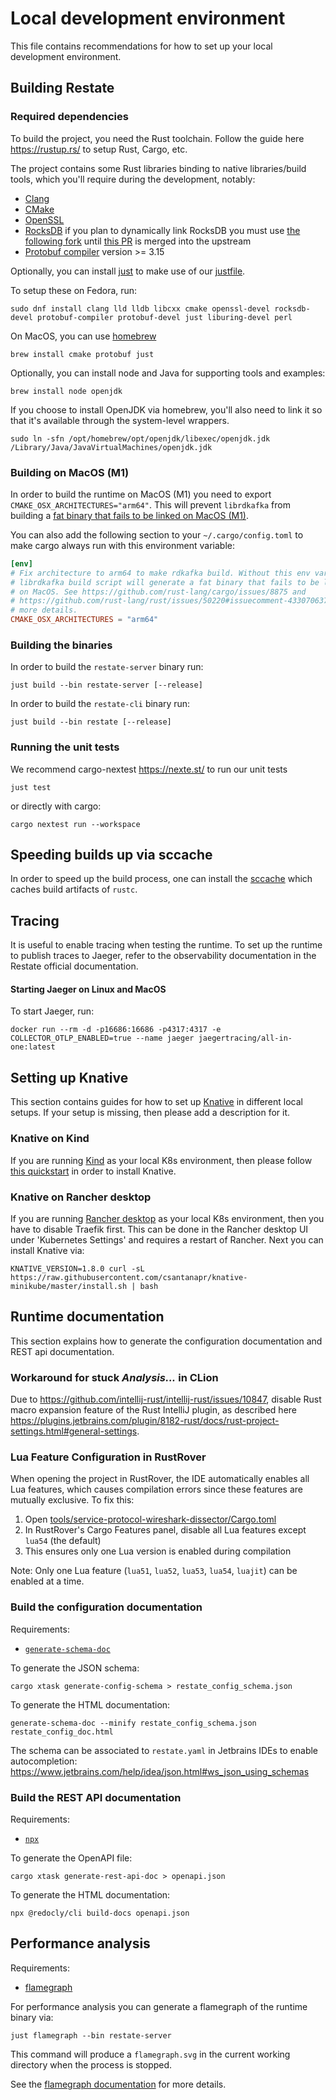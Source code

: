 # Local development environment

This file contains recommendations for how to set up your local development environment.

## Building Restate

### Required dependencies

To build the project, you need the Rust toolchain. Follow the guide here <https://rustup.rs/> to setup Rust, Cargo, etc.

The project contains some Rust libraries binding to native libraries/build tools, which you'll require during the development, notably:

* [Clang](https://clang.llvm.org/)
* [CMake](https://cmake.org/)
* [OpenSSL](https://www.openssl.org/)
* [RocksDB](http://rocksdb.org/) if you plan to dynamically link RocksDB you must use [the following fork](https://github.com/restatedev/rocksdb/tree/restate) until [this PR](https://github.com/facebook/rocksdb/pull/12968) is merged into the upstream
* [Protobuf compiler](https://grpc.io/docs/protoc-installation/) version >= 3.15

Optionally, you can install [just](https://github.com/casey/just) to make use of our [justfile](https://github.com/restatedev/restate/blob/main/justfile).

To setup these on Fedora, run:

```shell
sudo dnf install clang lld lldb libcxx cmake openssl-devel rocksdb-devel protobuf-compiler protobuf-devel just liburing-devel perl
```

On MacOS, you can use [homebrew](https://brew.sh)

```shell
brew install cmake protobuf just
```

Optionally, you can install node and Java for supporting tools and examples:

```shell
brew install node openjdk
```

If you choose to install OpenJDK via homebrew, you'll also need to link it so that it's available through the system-level wrappers.

```shell
sudo ln -sfn /opt/homebrew/opt/openjdk/libexec/openjdk.jdk /Library/Java/JavaVirtualMachines/openjdk.jdk
```

### Building on MacOS (M1)

In order to build the runtime on MacOS (M1) you need to export `CMAKE_OSX_ARCHITECTURES="arm64"`.
This will prevent `librdkafka` from building a [fat binary that fails to be linked on MacOS (M1)](https://github.com/rust-lang/cargo/issues/8875).

You can also add the following section to your `~/.cargo/config.toml` to make cargo always run with this environment variable:

```toml
[env]
# Fix architecture to arm64 to make rdkafka build. Without this env var, the
# librdkafka build script will generate a fat binary that fails to be linked
# on MacOS. See https://github.com/rust-lang/cargo/issues/8875 and
# https://github.com/rust-lang/rust/issues/50220#issuecomment-433070637 for
# more details.
CMAKE_OSX_ARCHITECTURES = "arm64"
```

### Building the binaries

In order to build the `restate-server` binary run:

```shell
just build --bin restate-server [--release]
```

In order to build the `restate-cli` binary run:

```shell
just build --bin restate [--release]
```

### Running the unit tests

We recommend cargo-nextest <https://nexte.st/> to run our unit tests

```shell
just test
```

or directly with cargo:

```shell
cargo nextest run --workspace
```

## Speeding builds up via sccache

In order to speed up the build process, one can install the [sccache](https://github.com/mozilla/sccache) which caches build artifacts of `rustc`.

## Tracing

It is useful to enable tracing when testing the runtime.
To set up the runtime to publish traces to Jaeger, refer to the observability documentation in the Restate official documentation.

#### Starting Jaeger on Linux and MacOS

To start Jaeger, run:

```shell
docker run --rm -d -p16686:16686 -p4317:4317 -e COLLECTOR_OTLP_ENABLED=true --name jaeger jaegertracing/all-in-one:latest
```

## Setting up Knative

This section contains guides for how to set up [Knative](https://knative.dev/) in different local setups.
If your setup is missing, then please add a description for it.

### Knative on Kind

If you are running [Kind](https://kind.sigs.k8s.io/docs/user/quick-start/) as your local K8s environment, then please follow [this quickstart](https://knative.dev/docs/install/quickstart-install/) in order to install Knative.

### Knative on Rancher desktop

If you are running [Rancher desktop](https://rancherdesktop.io/) as your local K8s environment, then you have to disable Traefik first.
This can be done in the Rancher desktop UI under 'Kubernetes Settings' and requires a restart of Rancher.
Next you can install Knative via:

```shell
KNATIVE_VERSION=1.8.0 curl -sL https://raw.githubusercontent.com/csantanapr/knative-minikube/master/install.sh | bash
```

## Runtime documentation

This section explains how to generate the configuration documentation and REST api documentation.

### Workaround for stuck _Analysis..._ in CLion

Due to <https://github.com/intellij-rust/intellij-rust/issues/10847>, disable Rust macro expansion feature of the Rust IntelliJ plugin,
as described here <https://plugins.jetbrains.com/plugin/8182-rust/docs/rust-project-settings.html#general-settings>.

### Lua Feature Configuration in RustRover

When opening the project in RustRover, the IDE automatically enables all Lua features, which causes compilation errors since these features are mutually exclusive. To fix this:

1. Open [tools/service-protocol-wireshark-dissector/Cargo.toml](../../tools/service-protocol-wireshark-dissector/Cargo.toml)
2. In RustRover's Cargo Features panel, disable all Lua features except `lua54` (the default)
3. This ensures only one Lua version is enabled during compilation

Note: Only one Lua feature (`lua51`, `lua52`, `lua53`, `lua54`, `luajit`) can be enabled at a time.

### Build the configuration documentation

Requirements:

* [`generate-schema-doc`](https://github.com/coveooss/json-schema-for-humans#installation)

To generate the JSON schema:

```shell
cargo xtask generate-config-schema > restate_config_schema.json 
```

To generate the HTML documentation:

```shell
generate-schema-doc --minify restate_config_schema.json restate_config_doc.html 
```

The schema can be associated to `restate.yaml` in Jetbrains IDEs to enable autocompletion: <https://www.jetbrains.com/help/idea/json.html#ws_json_using_schemas>

### Build the REST API documentation

Requirements:

* [`npx`](https://www.npmjs.com/package/npx)

To generate the OpenAPI file:

```shell
cargo xtask generate-rest-api-doc > openapi.json
```

To generate the HTML documentation:

```shell
npx @redocly/cli build-docs openapi.json
```

## Performance analysis

Requirements:

* [flamegraph](https://github.com/flamegraph-rs/flamegraph#installation)

For performance analysis you can generate a flamegraph of the runtime binary via:

```shell
just flamegraph --bin restate-server
```

This command will produce a `flamegraph.svg` in the current working directory when the process is stopped.

See the [flamegraph documentation](https://github.com/flamegraph-rs/flamegraph#usage) for more details.
